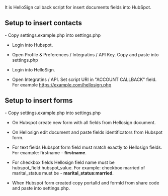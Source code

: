It is HelloSign callback script for insert documents fields into HubSpot.

<h2>Setup to insert contacts</h2>
- Copy settings.example.php into settings.php

- Login into Hubspot.
- Open Profile & Preferences / Integratins / API Key. Copy and paste into settings.php

- Login into HelloSign.
- Open Integratins / API. Set script URI in "ACCOUNT CALLBACK" field.
For example https://example.com/hellosign.php

<h2>Setup to insert forms</h2>
- Copy settings.example.php into settings.php

- On Hubspot create new form with all fields from Hellosign document.
- On Hellosign edit document and paste fields identificators from Hubspot form.
- For text fields Hubspot form field must match exactly to Hellosign fields. For example: firstname - <b>firstname</b>.
- For checkbox fields Hellosign field name must be hubspot_field:hubspot_value. For example: checkbox married of marital_status must be - <b>marital_status:married</b>.

- When Hubspot form created copy portalId and formId from share code and paste into settings.php.

